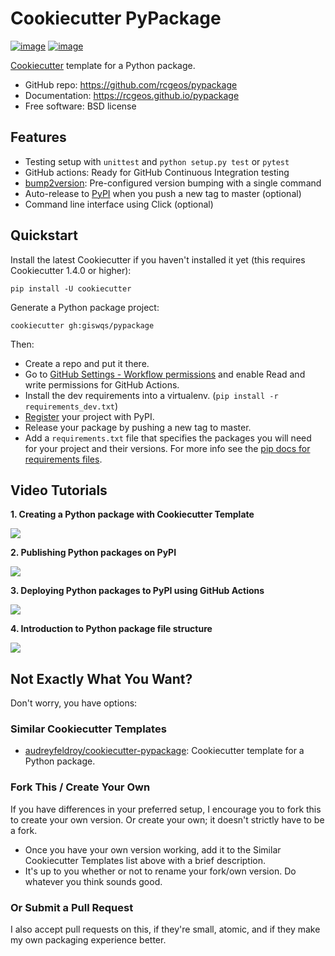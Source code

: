 # Cookiecutter PyPackage

[![image](https://github.com/giswqs/pypackage/workflows/build/badge.svg)](https://github.com/rcgeos/pypackage/actions?query=workflow%3Abuild)
[![image](https://github.com/giswqs/pypackage/workflows/docs/badge.svg)](https://rcgeos.github.io/pypackage)

[Cookiecutter](https://github.com/cookiecutter/cookiecutter) template for a Python package.

-   GitHub repo: <https://github.com/rcgeos/pypackage>
-   Documentation: <https://rcgeos.github.io/pypackage>
-   Free software: BSD license

## Features

-   Testing setup with `unittest` and `python setup.py test` or `pytest`
-   GitHub actions: Ready for GitHub Continuous Integration testing
-   [bump2version](https://github.com/c4urself/bump2version): Pre-configured version bumping with a single command
-   Auto-release to [PyPI](https://pypi.python.org/pypi) when you push a new tag to master (optional)
-   Command line interface using Click (optional)

## Quickstart

Install the latest Cookiecutter if you haven't installed it yet (this
requires Cookiecutter 1.4.0 or higher):

    pip install -U cookiecutter

Generate a Python package project:

    cookiecutter gh:giswqs/pypackage

Then:

-   Create a repo and put it there.
-   Go to [GitHub Settings - Workflow permissions](https://github.com/giswqs/mapwidget/settings/actions) and enable Read and write permissions for GitHub Actions.
-   Install the dev requirements into a virtualenv. (`pip install -r requirements_dev.txt`)
-   [Register](https://packaging.python.org/tutorials/packaging-projects/#uploading-the-distribution-archives) your project with PyPI.
-   Release your package by pushing a new tag to master.
-   Add a `requirements.txt` file that specifies the packages you will
    need for your project and their versions. For more info see the [pip
    docs for requirements files](https://pip.pypa.io/en/stable/user_guide/#requirements-files).

## Video Tutorials

**1. Creating a Python package with Cookiecutter Template**

[![](http://img.youtube.com/vi/DAPAv9KbYZ0/0.jpg)](http://www.youtube.com/watch?v=DAPAv9KbYZ0)

**2. Publishing Python packages on PyPI**

[![](http://img.youtube.com/vi/7FcX9uWDuIQ/0.jpg)](http://www.youtube.com/watch?v=7FcX9uWDuIQ)

**3. Deploying Python packages to PyPI using GitHub Actions**

[![](http://img.youtube.com/vi/oayticDOZmU/0.jpg)](http://www.youtube.com/watch?v=oayticDOZmU)

**4. Introduction to Python package file structure**

[![](http://img.youtube.com/vi/0eLt_O6sIYU/0.jpg)](http://www.youtube.com/watch?v=0eLt_O6sIYU)

## Not Exactly What You Want?

Don't worry, you have options:

### Similar Cookiecutter Templates

-   [audreyfeldroy/cookiecutter-pypackage](https://github.com/audreyfeldroy/cookiecutter-pypackage): Cookiecutter template for a Python package.

### Fork This / Create Your Own

If you have differences in your preferred setup, I encourage you to fork
this to create your own version. Or create your own; it doesn't strictly
have to be a fork.

-   Once you have your own version working, add it to the Similar
    Cookiecutter Templates list above with a brief description.
-   It's up to you whether or not to rename your fork/own version. Do
    whatever you think sounds good.

### Or Submit a Pull Request

I also accept pull requests on this, if they're small, atomic, and if
they make my own packaging experience better.
